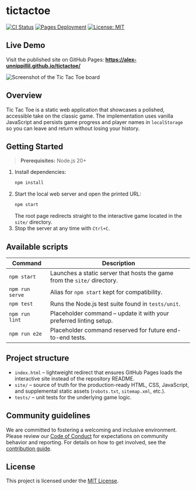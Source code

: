 # tictactoe

[![CI Status](https://img.shields.io/github/actions/workflow/status/Alex-Unnippillil/tictactoe/ci.yml?branch=main&label=CI)](https://github.com/Alex-Unnippillil/tictactoe/actions/workflows/ci.yml)
[![Pages Deployment](https://img.shields.io/github/actions/workflow/status/Alex-Unnippillil/tictactoe/pages.yml?branch=main&label=Pages)](https://github.com/Alex-Unnippillil/tictactoe/actions/workflows/pages.yml)
[![License: MIT](https://img.shields.io/badge/license-MIT-green.svg)](https://opensource.org/licenses/MIT)

## Live Demo

Visit the published site on GitHub Pages: **https://alex-unnippillil.github.io/tictactoe/**

![Screenshot of the Tic Tac Toe board](https://github.com/Alex-Unnippillil/tictactoe/assets/24538548/15b4eda8-43c2-4f28-8fd5-593098a90799)

## Overview

Tic Tac Toe is a static web application that showcases a polished, accessible take on the classic game. The implementation uses vanilla JavaScript and persists game progress and player names in `localStorage` so you can leave and return without losing your history.

## Getting Started

> **Prerequisites:** Node.js 20+

1. Install dependencies:
   ```bash
   npm install
   ```
2. Start the local web server and open the printed URL:
   ```bash
   npm start
   ```
   The root page redirects straight to the interactive game located in the `site/` directory.
3. Stop the server at any time with `Ctrl+C`.

## Available scripts

| Command | Description |
| --- | --- |
| `npm start` | Launches a static server that hosts the game from the `site/` directory. |
| `npm run serve` | Alias for `npm start` kept for compatibility. |
| `npm test` | Runs the Node.js test suite found in `tests/unit`. |
| `npm run lint` | Placeholder command – update it with your preferred linting setup. |
| `npm run e2e` | Placeholder command reserved for future end-to-end tests. |

## Project structure

- `index.html` – lightweight redirect that ensures GitHub Pages loads the interactive site instead of the repository README.
- `site/` – source of truth for the production-ready HTML, CSS, JavaScript, and supplemental static assets (`robots.txt`, `sitemap.xml`, etc.).
- `tests/` – unit tests for the underlying game logic.

## Community guidelines

We are committed to fostering a welcoming and inclusive environment. Please review our [Code of Conduct](CODE_OF_CONDUCT.md) for expectations on community behavior and reporting. For details on how to get involved, see the [contribution guide](CONTRIBUTING.md).

## License

This project is licensed under the [MIT License](LICENSE).
